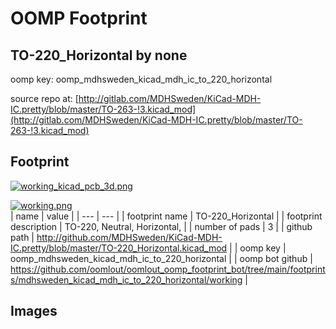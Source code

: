 # OOMP Footprint  
## TO-220_Horizontal  by none  
  
oomp key: oomp_mdhsweden_kicad_mdh_ic_to_220_horizontal  
  
source repo at: [http://gitlab.com/MDHSweden/KiCad-MDH-IC.pretty/blob/master/TO-263-!3.kicad_mod](http://gitlab.com/MDHSweden/KiCad-MDH-IC.pretty/blob/master/TO-263-!3.kicad_mod)  
## Footprint  
  
[![working_kicad_pcb_3d.png](working_kicad_pcb_3d_600.png)](working_kicad_pcb_3d.png)  
  
[![working.png](working_600.png)](working.png)  
| name | value | 
| --- | --- | 
| footprint name | TO-220_Horizontal | 
| footprint description | TO-220, Neutral, Horizontal, | 
| number of pads | 3 | 
| github path | http://github.com/MDHSweden/KiCad-MDH-IC.pretty/blob/master/TO-220_Horizontal.kicad_mod | 
| oomp key | oomp_mdhsweden_kicad_mdh_ic_to_220_horizontal | 
| oomp bot github | https://github.com/oomlout/oomlout_oomp_footprint_bot/tree/main/footprints/mdhsweden_kicad_mdh_ic_to_220_horizontal/working | 
## Images  
